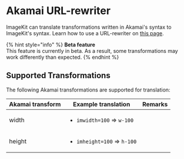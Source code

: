 # Akamai URL-rewriter

ImageKit can translate transformations written in Akamai's syntax to ImageKit's syntax. Learn how to use a URL-rewriter on [this page](/features/url-rewriters).

{% hint style="info" %}
**Beta feature**\
This feature is currently in beta. As a result, some transformations may work differently than expected.
{% endhint %}

## Supported Transformations

The following Akamai transformations are supported for translation:

| Akamai transform | Example translation | Remarks |
| - | - | - |
| <p>width</p> | <ul> <li> `imwidth=100` => `w-100`</li> </ul> | |
| <p>height</p> | <ul> <li>`imheight=100` => `h-100`</li> </ul> | |
